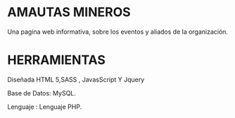# AMAUTAS MINEROS
Una pagina web informativa, sobre los eventos y aliados de la organización.
# HERRAMIENTAS 
Diseñada HTML 5,SASS , JavasScript Y Jquery

Base de Datos: MySQL.

Lenguaje : Lenguaje PHP.
